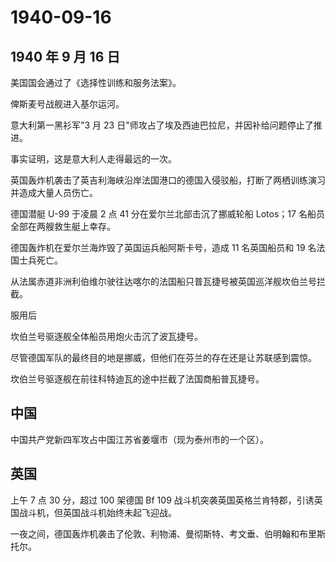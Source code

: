 # 1940-09-16

## 1940 年 9 月 16 日

美国国会通过了《选择性训练和服务法案》。

俾斯麦号战舰进入基尔运河。

意大利第一黑衫军"3 月 23
日"师攻占了埃及西迪巴拉尼，并因补给问题停止了推进。

事实证明，这是意大利人走得最远的一次。

英国轰炸机袭击了英吉利海峡沿岸法国港口的德国入侵驳船，打断了两栖训练演习并造成大量人员伤亡。

德国潜艇 U-99 于凌晨 2 点 41 分在爱尔兰北部击沉了挪威轮船 Lotos；17
名船员全部在两艘救生艇上幸存。

德国轰炸机在爱尔兰海炸毁了英国运兵船阿斯卡号，造成 11 名英国船员和 19
名法国士兵死亡。

从法属赤道非洲利伯维尔驶往达喀尔的法国船只普瓦捷号被英国巡洋舰坎伯兰号拦截。

服用后

坎伯兰号驱逐舰全体船员用炮火击沉了波瓦捷号。

尽管德国军队的最终目的地是挪威，但他们在芬兰的存在还是让苏联感到震惊。

坎伯兰号驱逐舰在前往科特迪瓦的途中拦截了法国商船普瓦捷号。

## 中国

中国共产党新四军攻占中国江苏省姜堰市（现为泰州市的一个区）。

## 英国

上午 7 点 30 分，超过 100 架德国 Bf 109
战斗机突袭英国英格兰肯特郡，引诱英国战斗机，但英国战斗机始终未起飞迎战。

一夜之间，德国轰炸机袭击了伦敦、利物浦、曼彻斯特、考文垂、伯明翰和布里斯托尔。

